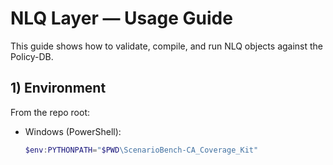 # NLQ Layer — Usage Guide

This guide shows how to validate, compile, and run NLQ objects against the Policy-DB.

## 1) Environment
From the repo root:
- Windows (PowerShell):
  ```powershell
  $env:PYTHONPATH="$PWD\ScenarioBench-CA_Coverage_Kit"

